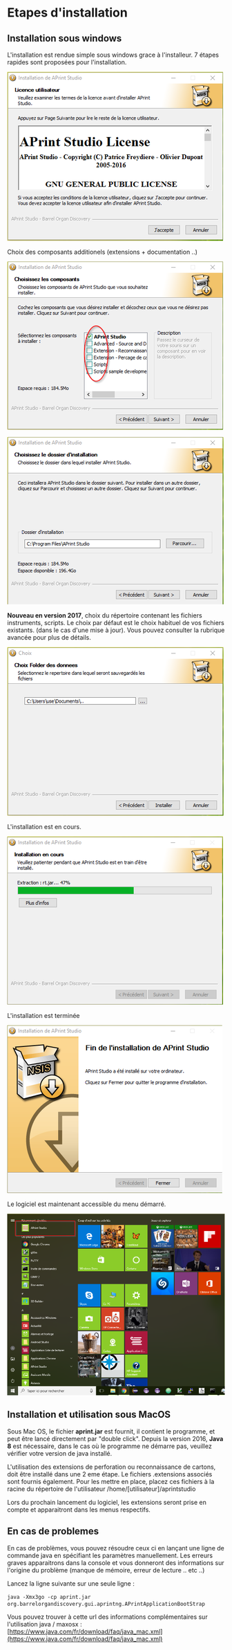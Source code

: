 # Etapes d'installation



## Installation sous windows

L'installation est rendue simple sous windows grace à l'installeur. 7 étapes rapides sont proposées pour l'installation.



![](steps/s1.png)



Choix des composants additionels (extensions + documentation ..)



![](steps/s2.png)





![](steps/s3.png)





**Nouveau en version 2017**,  choix du répertoire contenant les fichiers instruments, scripts. Le choix par défaut est le choix habituel de vos fichiers existants. (dans le cas d'une mise à jour). Vous pouvez consulter la rubrique avancée pour plus de détails.



![](steps/s4.png)

L'installation est en cours.

![](steps/s5.png)

L'installation est terminée

![](steps/s6.png)

Le logiciel est maintenant accessible du menu démarré.

![](steps/s7.png)



## Installation et utilisation sous MacOS

Sous Mac OS,  le fichier **aprint.jar** est fournit, il contient le programme, et peut être lancé directement par "double click". Depuis la version 2016, **Java 8** est nécessaire, dans le cas où le programme ne démarre pas, veuillez vérifier votre version de java installé.

L'utilisation des extensions de perforation ou reconnaissance de cartons, doit être installé dans une 2 eme étape. Le fichiers .extensions associés sont fournis également. Pour les mettre en place, placez ces fichiers à la racine du répertoire de l'utilisateur /home/[utilisateur]/aprintstudio

Lors du prochain lancement du logiciel, les extensions seront prise en compte et apparaitront dans les menus respectifs.



## En cas de problemes

En cas de problèmes, vous pouvez résoudre ceux ci en lançant une ligne de commande java en spécifiant les paramètres manuellement. Les erreurs graves apparaitrons dans la console et vous donneront des informations sur l'origine du problème (manque de mémoire, erreur de lecture .. etc ..)

Lancez la ligne suivante sur une seule ligne :

```
java -Xmx3go -cp aprint.jar org.barrelorgandiscovery.gui.aprintng.APrintApplicationBootStrap
```



Vous pouvez trouver à cette url des informations complémentaires sur l'utilisation java / maxosx :  [https://www.java.com/fr/download/faq/java_mac.xml](https://www.java.com/fr/download/faq/java_mac.xml)